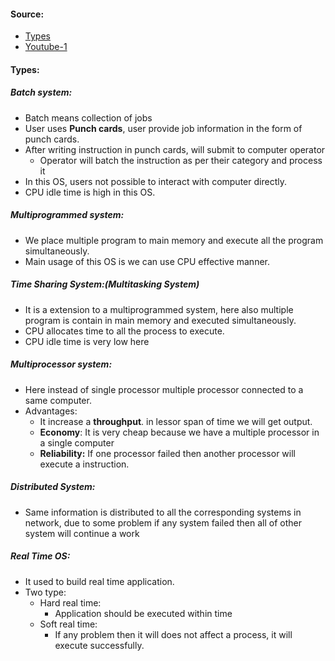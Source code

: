 #### Source:
* [Types](https://www.geeksforgeeks.org/types-of-operating-systems/)
* [Youtube-1](https://www.youtube.com/watch?v=GWsxSvdd09o&list=PLXj4XH7LcRfDrdQuJTHIPmKMpa7eYVaPm&index=3)

#### Types:

##### Batch system:
* Batch means collection of jobs
* User uses **Punch cards**, user provide job information in the form of punch cards.
* After writing instruction in punch cards, will submit to computer operator
	* Operator will batch the instruction as per their category and process it
* In this OS, users not possible to interact with computer directly.
* CPU idle time is high in this OS.

##### Multiprogrammed system:
* We place multiple program to main memory and execute all the program simultaneously.
* Main usage of this OS is we can use CPU effective manner.

##### Time Sharing System:(Multitasking System)
* It is a extension to a multiprogrammed system, here also multiple program is contain in main memory and executed simultaneously.
* CPU allocates time to all the process to execute.
* CPU idle time is very low here

##### Multiprocessor system:
* Here instead of single processor multiple processor connected to a same computer.
* Advantages:
	* It increase a **throughput**. in lessor span of time we will get output.
	* **Economy**: It is very cheap because we have a multiple processor in a single computer
	* **Reliability:** If one processor failed then another processor will execute a instruction.

##### Distributed System:
* Same information is distributed to all the corresponding systems in network, due to some problem if any system failed then all of other system will continue a work

##### Real Time OS:
* It used to build real time application.
* Two type:
	* Hard real time:
		* Application should be executed within time
	* Soft real time:
		* If any problem then it will does not affect a process, it will execute successfully.